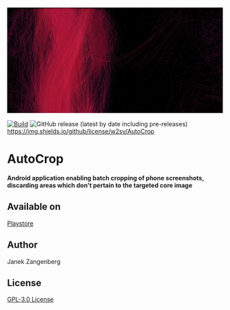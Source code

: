 ![alt text](store-images/grafics/Webp.net-resizeimage.jpg?raw=true)

[![Build](https://github.com/w2sv/AutoCrop/actions/workflows/workflow.yaml/badge.svg)](https://github.com/w2sv/AutoCrop/actions/workflows/workflow.yaml)
![GitHub release (latest by date including pre-releases)](https://img.shields.io/github/v/release/w2sv/AutoCrop?include_prereleases)
https://img.shields.io/github/license/w2sv/AutoCrop

# AutoCrop

  __Android application enabling batch cropping of phone screenshots, discarding areas which don't pertain to the targeted core image__

## Available on

[Playstore](https://play.google.com/store/apps/details?id=com.w2sv.autocrop)

## Author
Janek Zangenberg

## License
[GPL-3.0 License](LICENSE)

